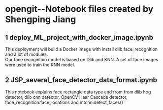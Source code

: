 # opengit--Notebook files created by Shengping Jiang
## 1 deploy_ML_project_with_docker_image.ipynb
This deployment will build a Docker image with install dlib,face_recognition and a lot of modules.<br>
Our face recognition model is based on Dlib and KNN. A set of face images were used to train the KNN model.<br>

## 2 JSP_several_face_detector_data_format.ipynb
This notebook explains face rectangle data type and from from dlib hog detector, dlib cnn detector, OpenCV Haar Cascade detector, face_recognition.face_locations and
mtcnn.detect_faces() <br>
